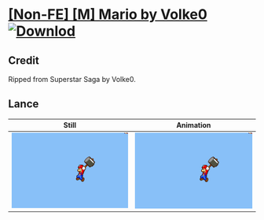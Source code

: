 # [\[Non-FE\] \[M\] Mario by Volke0](./) [![Downlod](https://img.shields.io/badge/Download--red?style=social&logo=github)](https://minhaskamal.github.io/DownGit/#/home?url=https://github.com/Klokinator/FE-Repo/tree/main/Battle%20Animations%2FBards%2C%20Dancers%2C%20Suppliers%2C%20Misc%2F%5BNon-FE%5D%20%5BM%5D%20Mario%20by%20Volke0%2F2.%20Lance%20(Hammer))

## Credit

Ripped from Superstar Saga by Volke0.

## Lance

| Still | Animation |
| :---: | :-------: |
| ![Lance still](./Lance_000.png) | ![Lance animation](./Lance.gif) |

